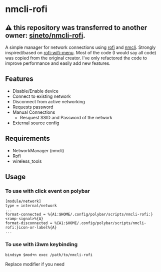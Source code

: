 # nmcli-rofi
## :warning: this repository was transferred to another owner: [sineto/nmcli-rofi](https://github.com/sineto/nmcli-rofi).

A simple manager for network connections using [rofi](https://github.com/DaveDavenport/rofi) and 
[nmcli](https://jlk.fjfi.cvut.cz/arch/manpages/man/nmcli.1). 
Strongly inspired/based on [rofi-wifi-menu](https://github.com/zbaylin/rofi-wifi-menu). 
Most of the code (I would say all code) was copied from the original creator. 
I've only refactored the code to improve performance and easily add new features.

## Features
* Disable/Enable device
* Connect to existing network
* Disconnect from active networking
* Requests password
* Manual Connections
  * Resquest SSID and Password of the network
* External source config

## Requirements
* NetworkManager (nmcli)
* Rofi
* wireless_tools

## Usage
### To use with click event on polybar
```
[module/network]
type = internal/network
...
format-connected = %{A1:$HOME/.config/polybar/scripts/nmcli-rofi:}<ramp-signal>%{A}
format-disconnected = %{A1:$HOME/.config/polybar/scripts/nmcli-rofi:}icon-or-label%{A}
...
```

### To use with i3wm keybinding
```
bindsym $mod+n exec /path/to/nmcli-rofi
```
Replace modifier if you need
